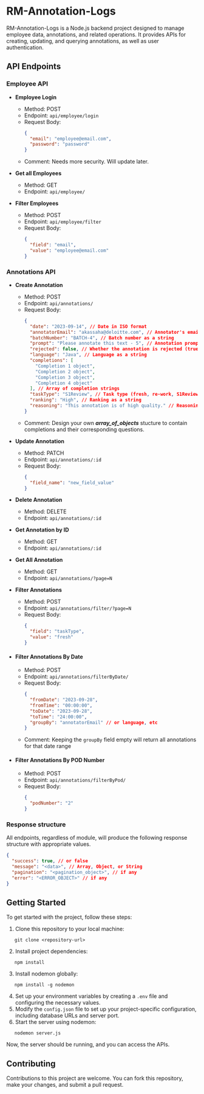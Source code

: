 # RM-Annotation-Logs

RM-Annotation-Logs is a Node.js backend project designed to manage employee data, annotations, and related operations. It provides APIs for creating, updating, and querying annotations, as well as user authentication.

## API Endpoints

### Employee API

- **Employee Login**
  - Method: POST
  - Endpoint: `api/employee/login`
  - Request Body:
    ```json
    {
      "email": "employee@email.com",
      "password": "password"
    }
    ```
  - Comment: Needs more security. Will update later.
- **Get all Employees**

  - Method: GET
  - Endpoint: `api/employee/`

- **Filter Employees**
  - Method: POST
  - Endpoint: `api/employee/filter`
  - Request Body:
    ```json
    {
      "field": "email",
      "value": "employee@email.com"
    }
    ```

### Annotations API

- **Create Annotation**

  - Method: POST
  - Endpoint: `api/annotations/`
  - Request Body:
    ```json
    {
      "date": "2023-09-14", // Date in ISO format
      "annotatorEmail": "akassaha@deloitte.com", // Annotator's email
      "batchNumber": "BATCH-4", // Batch number as a string
      "prompt": "Please annotate this text - 5", // Annotation prompt
      "rejected": false, // Whether the annotation is rejected (true/false)
      "language": "Java", // Language as a string
      "completions": [
        "Completion 1 object",
        "Completion 2 object",
        "Completion 3 object",
        "Completion 4 object"
      ], // Array of completion strings
      "taskType": "S1Review", // Task type (fresh, re-work, S1Review, S2Review)
      "ranking": "High", // Ranking as a string
      "reasoning": "This annotation is of high quality." // Reasoning for the annotation
    }
    ```
  - Comment: Design your own **_array_of_objects_** stucture to contain completions and their corresponding questions.

- **Update Annotation**

  - Method: PATCH
  - Endpoint: `api/annotations/:id`
  - Request Body:
    ```json
    {
      "field_name": "new_field_value"
    }
    ```

- **Delete Annotation**

  - Method: DELETE
  - Endpoint: `api/annotations/:id`

- **Get Annotation by ID**

  - Method: GET
  - Endpoint: `api/annotations/:id`

- **Get All Annotation**

  - Method: GET
  - Endpoint: `api/annotations/?page=N`

- **Filter Annotations**
  - Method: POST
  - Endpoint: `api/annotations/filter/?page=N`
  - Request Body:
    ```json
    {
      "field": "taskType",
      "value": "fresh"
    }
    ```
- #### **Filter Annotations By Date**

  - Method: POST
  - Endpoint: `api/annotations/filterByDate/`
  - Request Body:
    ```json
    {
      "fromDate": "2023-09-28",
      "fromTime": "00:00:00",
      "toDate": "2023-09-28",
      "toTime": "24:00:00",
      "groupBy": "annotatorEmail" // or language, etc
    }
    ```
  - Comment: Keeping the `groupBy` field empty will return all annotations for that date range

- #### **Filter Annotations By POD Number**
  - Method: POST
  - Endpoint: `api/annotations/filterByPod/`
  - Request Body:
    ```json
    {
      "podNumber": "2"
    }
    ```

### Response structure

All endpoints, regardless of module, will produce the following response structure with appropriate values.

```json
{
  "success": true, // or false
  "message": "<data>", // Array, Object, or String
  "pagination": "<pagination_object>", // if any
  "error": "<ERROR_OBJECT>" // if any
}
```

## Getting Started

To get started with the project, follow these steps:

1. Clone this repository to your local machine:

```
   git clone <repository-url>
```

2. Install project dependencies:

```
   npm install
```

3. Install nodemon globally:

```
   npm install -g nodemon
```

4. Set up your environment variables by creating a `.env` file and configuring the necessary values.
5. Modify the `config.json` file to set up your project-specific configuration, including database URLs and server port.
6. Start the server using nodemon:

```
   nodemon server.js
```

Now, the server should be running, and you can access the APIs.

## Contributing

Contributions to this project are welcome. You can fork this repository, make your changes, and submit a pull request.
